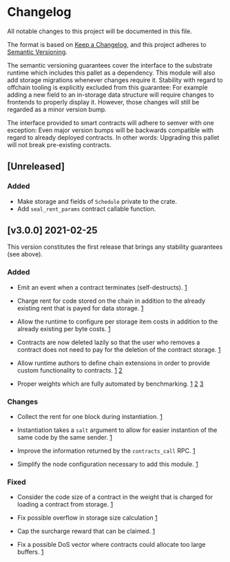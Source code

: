 # Changelog

All notable changes to this project will be documented in this file.

The format is based on [Keep a Changelog](https://keepachangelog.com/en/1.0.0/),
and this project adheres to [Semantic Versioning](https://semver.org/spec/v2.0.0.html).

The semantic versioning guarantees cover the interface to the substrate runtime which
includes this pallet as a dependency. This module will also add storage migrations whenever
changes require it. Stability with regard to offchain tooling is explicitly excluded from
this guarantee: For example adding a new field to an in-storage data structure will require
changes to frontends to properly display it. However, those changes will still be regarded
as a minor version bump.

The interface provided to smart contracts will adhere to semver with one exception: Even
major version bumps will be backwards compatible with regard to already deployed contracts.
In other words: Upgrading this pallet will not break pre-existing contracts.

## [Unreleased]

### Added

- Make storage and fields of `Schedule` private to the crate.
- Add `seal_rent_params` contract callable function.

## [v3.0.0] 2021-02-25

This version constitutes the first release that brings any stability guarantees (see above).

### Added

- Emit an event when a contract terminates (self-destructs).
[1](https://github.com/paritytech/substrate/pull/8014)

- Charge rent for code stored on the chain in addition to the already existing
rent that is payed for data storage.
[1](https://github.com/paritytech/substrate/pull/7935)

- Allow the runtime to configure per storage item costs in addition
to the already existing per byte costs.
[1](https://github.com/paritytech/substrate/pull/7819)

- Contracts are now deleted lazily so that the user who removes a contract
does not need to pay for the deletion of the contract storage.
[1](https://github.com/paritytech/substrate/pull/7740)

- Allow runtime authors to define chain extensions in order to provide custom
functionality to contracts.
[1](https://github.com/paritytech/substrate/pull/7548)
[2](https://github.com/paritytech/substrate/pull/8003)

- Proper weights which are fully automated by benchmarking.
[1](https://github.com/paritytech/substrate/pull/6715)
[2](https://github.com/paritytech/substrate/pull/7017)
[3](https://github.com/paritytech/substrate/pull/7361)

### Changes

- Collect the rent for one block during instantiation.
[1](https://github.com/paritytech/substrate/pull/7847)

- Instantiation takes a `salt` argument to allow for easier instantion of the
same code by the same sender.
[1](https://github.com/paritytech/substrate/pull/7482)

- Improve the information returned by the `contracts_call` RPC.
[1](https://github.com/paritytech/substrate/pull/7468)

- Simplify the node configuration necessary to add this module.
[1](https://github.com/paritytech/substrate/pull/7409)

### Fixed

- Consider the code size of a contract in the weight that is charged for
loading a contract from storage.
[1](https://github.com/paritytech/substrate/pull/8086)

- Fix possible overflow in storage size calculation
[1](https://github.com/paritytech/substrate/pull/7885)

- Cap the surcharge reward that can be claimed.
[1](https://github.com/paritytech/substrate/pull/7870)

- Fix a possible DoS vector where contracts could allocate too large buffers.
[1](https://github.com/paritytech/substrate/pull/7818)
